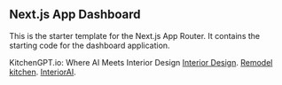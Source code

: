 ## Next.js App Dashboard

This is the starter template for the Next.js App Router. It contains the starting code for the dashboard application.

KitchenGPT.io: Where AI Meets Interior Design [Interior Design](https://kitchengpt.io/).
[Remodel kitchen](https://kitchengpt.io/dream).
[InteriorAI](<(https://kitchengpt.io/)>).
